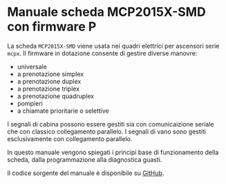 # Manuale scheda MCP2015X-SMD con firmware P

La scheda `MCP2015X-SMD` viene usata nei quadri elettrici per ascensori serie `mcpx`. Il firmware in dotazione consente di gestire diverse manovre:

*   universale
*   a prenotazione simplex
*   a prenotazione duplex
*   a prenotazione triplex
*   a prenotazione quadruplex
*   pompieri
*   a chiamate prioritarie o selettive

I segnali di cabina possono essere gestiti sia con comunicaizione seriale che con classico collegamento parallelo. I segnali di vano sono gestiti esclusivamente con collegamento parallelo.


In questo manuale vengono spiegati i principi base di funzionamento della scheda, dalla programmazione alla diagnostica guasti.

Il codice sorgente del manuale è disponibile su
<a href="https://github.com/eca-automs/mcpx-board-manual-p_it/" target="_blank">GitHub</a>.
